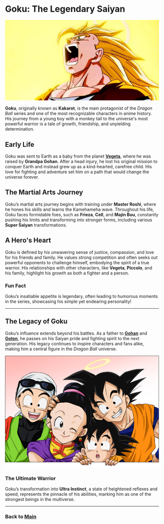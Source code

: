# Goku: The Legendary Saiyan
![alt text](image-7.png)



**Goku**, originally known as **Kakarot**, is the main protagonist of the *Dragon Ball* series and one of the most recognizable characters in anime history. His journey from a young boy with a monkey tail to the universe's most powerful warrior is a tale of growth, friendship, and unyielding determination.

## Early Life

Goku was sent to Earth as a baby from the planet **[Vegeta](Vegeta/vegeta.md)**, where he was raised by **Grandpa Gohan**. After a head injury, he lost his original mission to conquer Earth and instead grew up as a kind-hearted, carefree child. His love for fighting and adventure set him on a path that would change the universe forever.

## The Martial Arts Journey

Goku’s martial arts journey begins with training under **Master Roshi**, where he hones his skills and learns the Kamehameha wave. Throughout his life, Goku faces formidable foes, such as **Frieza**, **Cell**, and **Majin Buu**, constantly pushing his limits and transforming into stronger forms, including various **Super Saiyan** transformations.

## A Hero's Heart

Goku is defined by his unwavering sense of justice, compassion, and love for his friends and family. He values strong competition and often seeks out powerful opponents to challenge himself, embodying the spirit of a true warrior. His relationships with other characters, like **Vegeta**, **Piccolo**, and his family, highlight his growth as both a fighter and a person.

### Fun Fact

Goku’s insatiable appetite is legendary, often leading to humorous moments in the series, showcasing his simple yet endearing personality!

---

## The Legacy of Goku

Goku’s influence extends beyond his battles. As a father to **[Gohan](gohan.md)** and **[Goten](goten.md)**, he passes on his Saiyan pride and fighting spirit to the next generation. His legacy continues to inspire characters and fans alike, making him a central figure in the *Dragon Ball* universe.




![alt text](image-8.png)





### The Ultimate Warrior

Goku’s transformation into **Ultra Instinct**, a state of heightened reflexes and speed, represents the pinnacle of his abilities, marking him as one of the strongest beings in the multiverse.

---

### Back to **[Main](DBZkids/mainfile.md)**

